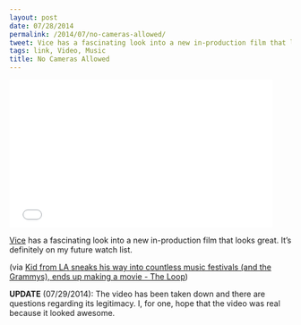 ```yaml
---
layout: post
date: 07/28/2014
permalink: /2014/07/no-cameras-allowed/
tweet: Vice has a fascinating look into a new in-production film that looks great.
tags: link, Video, Music
title: No Cameras Allowed
---
```


<iframe id="video" width="470" height="264" src="//www.youtube.com/embed/bPRstX6iiLE" frameborder="0" allowfullscreen></iframe>

<p><a href="http://noisey.vice.com/en_ca/blog/an-interview-with-marcus-haney-the-guy-that-has-broken-into-coachella-bonnaroo-glastonbury-and-the-grammys" title="An Interview With a Guy That Has Broken Into Coachella, Bonnaroo, Glastonbury, and the Grammys -NOISEY">Vice</a> has a fascinating look into a new in-production film that looks great. It&#8217;s definitely on my future watch list.</p>

<p>(via <a href="http://www.loopinsight.com/2014/07/25/kid-from-la-sneaks-his-way-into-countless-music-festivals-and-the-grammys-ends-up-making-a-movie/">Kid from LA sneaks his way into countless music festivals (and the Grammys), ends up making a movie - The Loop</a>)</p>

<p><strong>UPDATE</strong> (07/29/2014): The video has been taken down and there are questions regarding its legitimacy. I, for one, hope that the video was real because it looked awesome.</p>